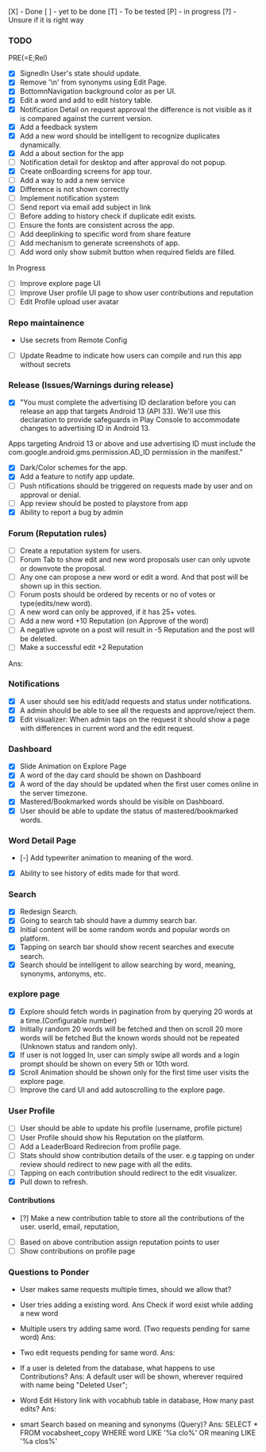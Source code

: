 [X] - Done
[ ] - yet to be done
[T] - To be tested
[P] - in progress
[?] - Unsure if it is right way

### TODO

PRE(=E;Rel)
- [X] SignedIn User's state should update.
- [X] Remove '\n' from synonyms using Edit Page.
- [X] BottomnNavigation background color as per UI.
- [X] Edit a word and add to edit history table.
- [X] Notification Detail on request approval the difference is not visible as it is compared against the current version.
- [X] Add a feedback system
- [X] Add a new word should be intelligent to recognize duplicates dynamically.
- [X] Add a about section for the app
- [ ] Notification detail for desktop and after approval do not popup.
- [X] Create onBoarding screens for app tour.
- [ ] Add a way to add a new service
- [X] Difference is not shown correctly
- [ ] Implement notification system
- [ ] Send report via email add subject in link
- [ ] Before adding to history check if duplicate edit exists.
- [ ] Ensure the fonts are consistent across the app.
- [ ] Add deeplinking to specific word from share feature
- [ ] Add mechanism to generate screenshots of app.
- [ ] Add word only show submit button when required fields are filled.

In Progress
- [ ] Improve explore page UI
- [ ] Improve User profile UI page to show user contributions and reputation
- [ ] Edit Profile upload user avatar

### Repo maintainence

- Use secrets from Remote Config
- [ ] Update Readme to indicate how users can compile and run this app without secrets

### Release (Issues/Warnings during release)

- [X] "You must complete the advertising ID declaration before you can release an app that targets Android 13 (API 33). We'll use this declaration to provide safeguards in Play Console to accommodate changes to advertising ID in Android 13.

Apps targeting Android 13 or above and use advertising ID must include the com.google.android.gms.permission.AD_ID permission in the manifest."

- [X] Dark/Color schemes for the app.
- [X] Add a feature to notify app update.
- [ ] Push ntifications should be triggered on  requests made by user and on approval or denial.
- [ ] App review should be posted to playstore from app
- [X] Ability to report a bug by admin

### Forum (Reputation rules)

- [ ] Create a reputation system for users.
- [ ] Forum Tab to show edit and new word proposals user can only upvote or downvote the proposal.
- [ ] Any one can propose a new word or edit a word. And that post will be shown up in this section.
- [ ] Forum posts should be ordered by recents or no of votes or type(edits/new word).
- [ ] A new word can only be approved, if it has 25+ votes.
- [ ] Add a new word +10 Reputation (on Approve of the word)
- [ ] A negative upvote on a post will result in -5 Reputation and the post will be deleted.
- [ ] Make a successful edit +2 Reputation

Ans:

### Notifications

- [X] A user should see his edit/add requests and status under notifications.
- [X] A admin should be able to see all the requests and approve/reject them.
- [X] Edit visualizer: When admin taps on the request it should show a page with differences in current word and the edit request.

### Dashboard

- [X] Slide Animation on Explore Page
- [X] A word of the day card should be shown on Dashboard
- [X] A word of the day should be updated when the first user comes online in the server timezone.
- [X] Mastered/Bookmarked words should be visible on Dashboard.
- [X] User should be able to update the status of mastered/bookmarked words.

### Word Detail Page

- [-] Add typewriter animation to meaning of the word.
- [X] Ability to see history of edits made for that word.

### Search

- [X] Redesign Search.
- [X] Going to search tab should have a dummy search bar.
- [X] Initial content will be some random words and popular words on platform.
- [X] Tapping on search bar should show recent searches and execute search.
- [X] Search should be intelligent to allow searching by word, meaning, synonyms, antonyms, etc.

### explore page

- [X] Explore should fetch words in pagination from by querying 20 words at a time.(Configurable number)
- [X] Initially random 20 words will be fetched and then on scroll 20 more words will be fetched But the known words should not be repeated (Unknown status and random only).
- [X] If user is not logged In, user can simply swipe all words and a login prompt should be shown on every 5th or 10th word.
- [X] Scroll Animation should be shown only for the first time user visits the explore page.
- [ ] Improve the card UI and add autoscrolling to the explore page.

### User Profile

- [ ] User should be able to update his profile (username, profile picture)
- [ ] User Profile should show his Reputation on the platform.
- [ ] Add a LeaderBoard Redirecion from profile page.
- [ ] Stats should show contribution details of the user. e.g tapping on under review should
redirect to new page with all the edits.
- [ ] Tapping on each contribution should redirect to the edit visualizer.
- [X] Pull down to refresh.

#### Contributions

- [?] Make a new contribution table to store all the contributions of the user.
     userId, email, reputation,
- [ ] Based on above contribution assign reputation points to user
- [ ] Show contributions on profile page

### Questions to Ponder
- User makes same requests multiple times, should we allow that?

- User tries adding a existing word.
Ans Check if word exist while adding a new word

- Multiple users try adding same word. (Two requests pending for same word)
Ans:

- Two edit requests pending for same word.
Ans: 

- If a user is deleted from the database, what happens to use Contributions?
Ans: A default user will be shown, wherever required with name being "Deleted User";

- Word Edit History link with vocabhub table in database, How many past edits?
Ans:

- smart Search based on meaning and synonyms (Query)?
Ans: SELECT * FROM vocabsheet_copy
WHERE word LIKE '%a clo%' OR
 meaning LIKE '%a clos%'
